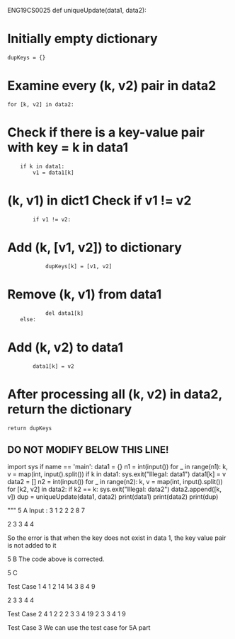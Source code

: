 ENG19CS0025
def uniqueUpdate(data1, data2):
# Initially empty dictionary
    dupKeys = {}
# Examine every (k, v2) pair in data2
    for [k, v2] in data2:
# Check if there is a key-value pair with key = k in data1
        if k in data1:
            v1 = data1[k]
# (k, v1) in dict1 Check if v1 != v2
            if v1 != v2:
# Add (k, [v1, v2]) to dictionary
                dupKeys[k] = [v1, v2]
# Remove (k, v1) from data1
                del data1[k]
        else:
# Add (k, v2) to data1
            data1[k] = v2
# After processing all (k, v2) in data2, return the dictionary
    return dupKeys


## DO NOT MODIFY BELOW THIS LINE! ##


import sys
if name == 'main':
    data1 = {}
n1 = int(input())
for _ in range(n1):
    k, v = map(int, input().split())
if k in data1:
    sys.exit("Illegal: data1")
data1[k] = v
data2 = []
n2 = int(input())
for _ in range(n2):
    k, v = map(int, input().split())
for [k2, v2] in data2:
    if k2 == k:
        sys.exit("Illegal: data2")
data2.append([k, v])
dup = uniqueUpdate(data1, data2)
print(data1)
print(data2)
print(dup)

"""
5 A 
Input :
3
1 2
2 2
8 7

2
3 3
4 4

So the error is that when the key does not exist in data 1, the key value pair is not added to it

5 B The code above is corrected.
 
5 C

Test Case 1
4
1 2
14 14
3 8
4 9

2
3 3
4 4

Test Case 2
4
1 2
2 2
3 3
4 19
2
3 3
4
1 9

Test Case 3
We can use the test case for 5A part
